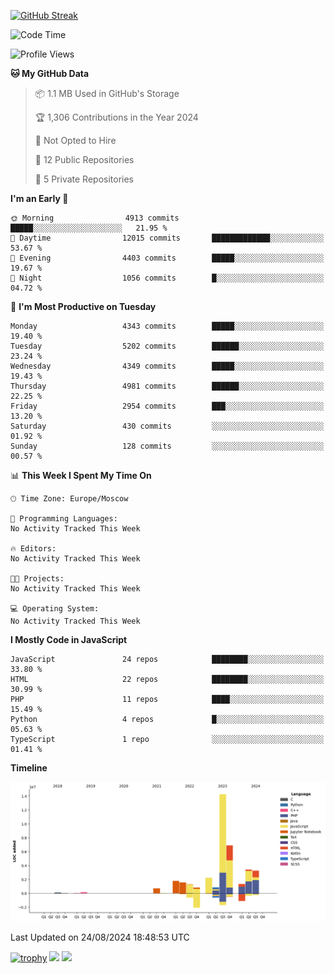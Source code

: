 [![GitHub Streak](https://github-readme-streak-stats.herokuapp.com/?user=yogik10)](https://git.io/streak-stats)
<!--START_SECTION:waka-->
![Code Time](http://img.shields.io/badge/Code%20Time-799%20hrs%2020%20mins-blue)

![Profile Views](http://img.shields.io/badge/Profile%20Views-0-blue)

**🐱 My GitHub Data** 

> 📦 1.1 MB Used in GitHub's Storage 
 > 
> 🏆 1,306 Contributions in the Year 2024
 > 
> 🚫 Not Opted to Hire
 > 
> 📜 12 Public Repositories 
 > 
> 🔑 5 Private Repositories 
 > 
**I'm an Early 🐤** 

```text
🌞 Morning                4913 commits        █████░░░░░░░░░░░░░░░░░░░░   21.95 % 
🌆 Daytime                12015 commits       █████████████░░░░░░░░░░░░   53.67 % 
🌃 Evening                4403 commits        █████░░░░░░░░░░░░░░░░░░░░   19.67 % 
🌙 Night                  1056 commits        █░░░░░░░░░░░░░░░░░░░░░░░░   04.72 % 
```
📅 **I'm Most Productive on Tuesday** 

```text
Monday                   4343 commits        █████░░░░░░░░░░░░░░░░░░░░   19.40 % 
Tuesday                  5202 commits        ██████░░░░░░░░░░░░░░░░░░░   23.24 % 
Wednesday                4349 commits        █████░░░░░░░░░░░░░░░░░░░░   19.43 % 
Thursday                 4981 commits        ██████░░░░░░░░░░░░░░░░░░░   22.25 % 
Friday                   2954 commits        ███░░░░░░░░░░░░░░░░░░░░░░   13.20 % 
Saturday                 430 commits         ░░░░░░░░░░░░░░░░░░░░░░░░░   01.92 % 
Sunday                   128 commits         ░░░░░░░░░░░░░░░░░░░░░░░░░   00.57 % 
```


📊 **This Week I Spent My Time On** 

```text
🕑︎ Time Zone: Europe/Moscow

💬 Programming Languages: 
No Activity Tracked This Week

🔥 Editors: 
No Activity Tracked This Week

🐱‍💻 Projects: 
No Activity Tracked This Week

💻 Operating System: 
No Activity Tracked This Week
```

**I Mostly Code in JavaScript** 

```text
JavaScript               24 repos            ████████░░░░░░░░░░░░░░░░░   33.80 % 
HTML                     22 repos            ████████░░░░░░░░░░░░░░░░░   30.99 % 
PHP                      11 repos            ████░░░░░░░░░░░░░░░░░░░░░   15.49 % 
Python                   4 repos             █░░░░░░░░░░░░░░░░░░░░░░░░   05.63 % 
TypeScript               1 repo              ░░░░░░░░░░░░░░░░░░░░░░░░░   01.41 % 
```



**Timeline**

![Lines of Code chart](https://raw.githubusercontent.com/Yogik10/Yogik10/main/assets/bar_graph.png)


 Last Updated on 24/08/2024 18:48:53 UTC
<!--END_SECTION:waka-->
[![trophy](https://github-profile-trophy.vercel.app/?username=yogik10)](https://github.com/ryo-ma/github-profile-trophy)
![](https://github-profile-summary-cards.vercel.app/api/cards/profile-details?username=yogik10&theme=solarized_dark)
![](https://github-profile-summary-cards.vercel.app/api/cards/most-commit-language?username=yogik10&theme=solarized_dark)


